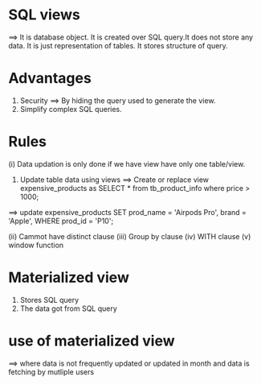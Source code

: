# SQL views
==> It is database object. It is created over SQL query.It does not store any data. It is just representation of tables. It stores structure of query.

# Advantages
1. Security ==> By hiding the query used to generate the view.
2. Simplify complex SQL queries.

# Rules 
(i) Data updation is only done if we have view have only one table/view.
1. Update table data using views
==> Create or replace view expensive_products
    as 
    SELECT * from tb_product_info where price > 1000;

==> update expensive_products
    SET prod_name = 'Airpods Pro', brand = 'Apple',
    WHERE prod_id = 'P10';

(ii) Cammot have distinct clause
(iii) Group by clause
(iv) WITH clause
(v) window function


# Materialized view
1. Stores SQL query
2. The data got from SQL query



# use of materialized view
==> where data is not frequently updated or updated in month and data is fetching by mutliple users 